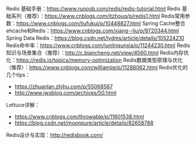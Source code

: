 Redis 基础手册：https://www.runoob.com/redis/redis-tutorial.html
Redis 基础系列（推荐）：https://www.cnblogs.com/itzhouq/p/redis1.html
Redis常用参数：https://www.cnblogs.com/liufukui/p/10448827.html
Spring Cache整合ehcache和Redis：https://www.cnblogs.com/xiang--liu/p/9720344.html
Spring Data Redis：https://blog.csdn.net/lydms/article/details/105224210
Redis命中率：https://www.cnblogs.com/junlinqunxia/p/11244230.html
Redis知识与场景集合（推荐）：http://c.biancheng.net/view/4560.html
Redis内存优化：https://redis.io/topics/memory-optimization
Redis数据类型原理与优化（推荐）：https://www.cnblogs.com/williamjie/p/11288062.html
Redis优化的几个tips：
- https://zhuanlan.zhihu.com/p/55068567
- http://www.jwsblog.com/archives/50.html

Lettuce详解：
- https://www.cnblogs.com/throwable/p/11601538.html
- https://blog.csdn.net/moonpure/article/details/82658788

Redis设计与实现：http://redisbook.com/
